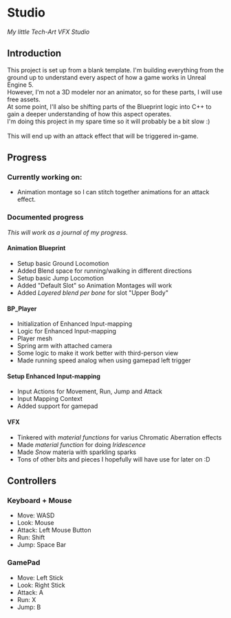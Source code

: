 # Studio
_My little Tech-Art VFX Studio_
## Introduction
This project is set up from a blank template. I'm building everything from the ground up to understand every aspect of how a game works in Unreal Engine 5.<br> 
However, I'm not a 3D modeler nor an animator, so for these parts, I will use free assets.<br> 
At some point, I'll also be shifting parts of the Blueprint logic into C++ to gain a deeper understanding of how this aspect operates. <br> 
I'm doing this project in my spare time so it will probably be a bit slow :) <br>
<br> 
This will end up with an attack effect that will be triggered in-game.

## Progress

### Currently working on:
* Animation montage so I can stitch together animations for an attack effect.

### Documented progress
_This will work as a journal of my progress._

#### Animation Blueprint
* Setup basic Ground Locomotion
* Added Blend space for running/walking in different directions 
* Setup basic Jump Locomotion
* Added "Default Slot" so Animation Montages will work
* Added _Layered blend per bone_ for slot "Upper Body" 

#### BP_Player
* Initialization of Enhanced Input-mapping
* Logic for Enhanced Input-mapping
* Player mesh
* Spring arm with attached camera
* Some logic to make it work better with third-person view
* Made running speed analog when using gamepad left trigger

#### Setup Enhanced Input-mapping
* Input Actions for Movement, Run, Jump and Attack
* Input Mapping Context
* Added support for gamepad

#### VFX
* Tinkered with _material functions_ for varius Chromatic Aberration effects
* Made _material function_ for doing _Iridescence_
* Made _Snow_ materia with sparkling sparks
* Tons of other bits and pieces I hopefully will have use for later on :D


## Controllers

### Keyboard + Mouse

* Move: WASD
* Look: Mouse
* Attack: Left Mouse Button
* Run: Shift
* Jump: Space Bar


### GamePad

* Move: Left Stick
* Look: Right Stick
* Attack: A
* Run: X
* Jump: B
